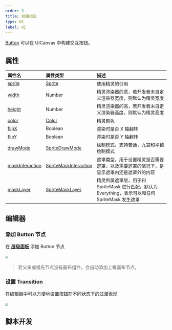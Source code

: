 ```yaml
---
order: 3
title: 创建按钮
type: UI
label: UI
---
```


[Button](/apis/core/#SpriteRenderer) 可以在 UICanvas 中构建交互按钮。

## 属性

| 属性名                                                       | 属性类型                                                  | 描述                                                                                              |
| :----------------------------------------------------------- | :-------------------------------------------------------- | :------------------------------------------------------------------------------------------------ |
| [sprite](/apis/core/#SpriteRenderer-sprite)                   | [Sprite](/apis/core/#Sprite)                               | 使用精灵的引用                                                                                    |
| [width](/apis/core/#SpriteRenderer-width)                     | Number                                                    | 精灵渲染器的宽，若开发者未自定义渲染器宽度，则默认为精灵宽度                                      |
| [height](/apis/core/#SpriteRenderer-height)                   | Number                                                    | 精灵渲染器的高，若开发者未自定义渲染器高度，则默认为精灵高度                                      |
| [color](/apis/core/#SpriteRenderer-color)                     | [Color](/apis/math/#Color)                                 | 精灵颜色                                                                                          |
| [flipX](/apis/core/#SpriteRenderer-flipX)                     | Boolean                                                   | 渲染时是否 X 轴翻转                                                                               |
| [flipY](/apis/core/#SpriteRenderer-flipY)                     | Boolean                                                   | 渲染时是否 Y 轴翻转                                                                               |
| [drawMode](/apis/core/#SpriteRenderer-drawMode)               | [SpriteDrawMode](/apis/core/#SpriteDrawMode)               | 绘制模式，支持普通，九宫和平铺绘制模式                                                            |
| [maskInteraction](/apis/core/#SpriteRenderer-maskInteraction) | [SpriteMaskInteraction](/apis/core/#SpriteMaskInteraction) | 遮罩类型，用于设置精灵是否需要遮罩，以及需要遮罩的情况下，是显示遮罩内还是遮罩外的内容            |
| [maskLayer](/apis/core/#SpriteRenderer-maskLayer)             | [SpriteMaskLayer](/apis/core/#SpriteMaskLayer)             | 精灵所属遮罩层，用于和 SpriteMask 进行匹配，默认为 Everything，表示可以和任何 SpriteMask 发生遮罩 |

## 编辑器

### 添加 Button 节点

在 **[层级面板](/docs/interface/hierarchy/)** 添加 Button 节点

<img src="![alt text](<2025-01-24 18.02.39.gif>)" style="zoom:50%;" />

> 若父亲或祖先节点没有画布组件，会自动添加上根画布节点。

### 设置 Transition

在编辑器中可以方便地设置按钮在不同状态下的过渡表现

<img src="![alt text](<2025-01-24 20.24.17.gif>)" style="zoom:50%;" />

## 脚本开发

<playground src="xr-ar-simple.ts"></playground>
